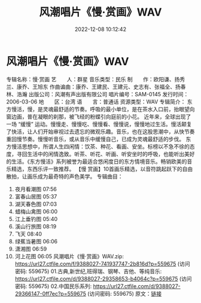 ﻿---
title: 风潮唱片《慢·赏画》WAV
date: 2022-12-08 10:12:42
categories: 古典音乐、新世纪、纯音雅乐
tags: 纯音雅乐
---
# 风潮唱片《慢·赏画》WAV

专辑名称：慢·赏画
艺　　人：群星
音乐类型：民乐
制　　作：欧阳谦、扬秀兰、康乔、王旭东
作曲谝曲：康乔、王建民、王建元、史志有、张福全、扬春林、浩瀚
出版公司：风潮有声出版有限公司
唱片编号：SAM-0145
发行时间：2006-03-06
地　　区：台湾
语　　言：普通话
资源类型：WAV
专辑简介：
东方慢活，慢，是灵魂最舒适的节奏。呼吸的最小单位，是在茶水入口前，抬眼望向窗边画，普在凝眼的刹那，被飞经的粉蝶引向庭前的小花。
近年来，全球出现了一场 “缓慢”
运动。慢慢走、慢慢吃、慢慢看、慢慢说，慢慢地过生活。慢活颠复了快活，让人们开始审视过去遗忘的微观乐趣。音乐，也在这股思潮中，从快节奏重回慢节奏。慢慢听音乐，或从音乐中缓慢自己，已成为灵魂最舒适的步伐。
东方慢活思想中，所谓人生四闲情：饮茶、种花、看画、安坐。标榜以不急不徐的态度，寻回生活中的闲情逸致。听茶、听花、听画、听安坐时的呼吸，也能听出美好的生活。《东方慢活》系列被誉为最适合悠闲度日的东方情境音乐。畅销欧美的音乐精选，东西乐评一致推荐。
【慢 赏画】10首画乐精选，以音符跳起跃下的自由散拍，让画乐成为最奇特的声色美学。
专辑曲目：
01. 夜月看潮图 07:56
02. 富春山居图 05:37
03. 湖天春色图 07:03
04. 蜡梅山禽图 06:00
05. 江上垂钓图 05:40
06. 溪山行旅图 08:19
07. 飞天 08:40
08. 绿蕉当暑图 06:06
09. 潇湘图 06:59
10. 河上花图 06:05
风潮唱片《慢·赏画》WAV.zip: https://url27.ctfile.com/f/9388027-741937747-2b816d?p=559675
(访问密码: 559675)
01.古典,新世纪,班得瑞、钢琴、吉他、等纯音乐: https://url27.ctfile.com/d/9388027-29358653-b4064c?p=559675
(访问密码: 559675)
02.中国民乐系列: https://url27.ctfile.com/d/9388027-29366147-0ff7ec?p=559675
(访问密码: 559675)
原文：[链接](https://blog.sina.com.cn/s/blog_1647c7e76010310i6.html)